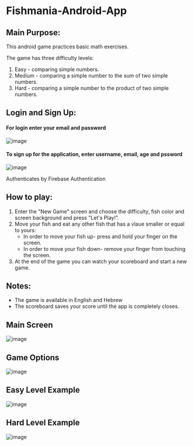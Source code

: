 # Fishmania-Android-App

## Main Purpose:
This android game practices basic math exercises.

The game has three difficulty levels:
1. Easy - comparing simple numbers.
2. Medium - comparing a simple number to the sum of two simple numbers.
3. Hard - comparing a simple number to the product of two simple numbers.

## Login and Sign Up:
#### For login enter your email and password
![image](https://user-images.githubusercontent.com/85076725/204110539-a3b27ef4-a7cc-48a8-90f1-c29b35c22500.png)

#### To sign up for the application, enter username, email, age and pssword
![image](https://user-images.githubusercontent.com/85076725/204110483-024fc8d6-d2e5-4c55-ba25-dea2ba9e0820.png)

Authenticates by Firebase Authentication

## How to play:
1. Enter the "New Game" screen and choose the difficulty, fish color and screen background and press "Let's Play!".
2. Move your fish and eat any other fish that has a vlaue smaller or equal to yours:
   - In order to move your fish up- press and hold your finger on the screen.
   - In order to move your fish down- remove your finger from touching the screen.
3. At the end of the game you can watch your scoreboard and start a new game.

## Notes:
- The game is available in English and Hebrew
- The scoreboard saves your score until the app is completely closes.

## Main Screen
![image](https://user-images.githubusercontent.com/85076725/183270545-fc442215-c070-4bf3-9421-4853635cb92a.png)

## Game Options
![image](https://user-images.githubusercontent.com/85076725/183270548-460677c8-fe15-4f86-ab56-80de7e0b6758.png)

## Easy Level Example
![image](https://user-images.githubusercontent.com/85076725/183270570-738c16ae-5056-4a9e-817f-597f937a2daa.png)

## Hard Level Example
![image](https://user-images.githubusercontent.com/85076725/183270587-3a4b9805-db65-4b4e-8e3a-6b075ab30282.png)
